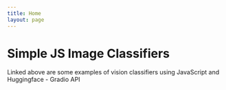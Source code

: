 ```yaml
---
title: Home
layout: page
---
```


# Simple JS Image Classifiers

Linked above are some examples of vision classifiers using JavaScript and Huggingface - Gradio API
